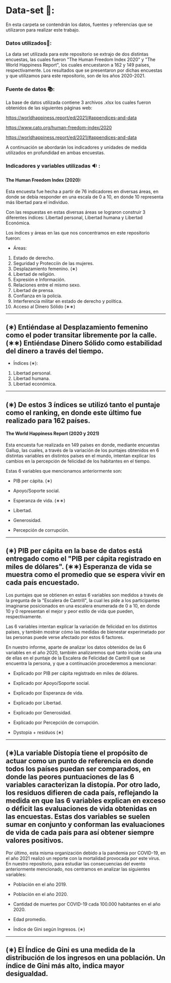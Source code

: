# Data-set 📂:

En esta carpeta se contendrán los datos, fuentes y referencias que se utilizaron para realizar este trabajo.

### Datos utilizados🔧: 

La data set utilizada para este repositorio se extrajo de dos distintas encuestas, las cuales fueron "The Human Freedom Index 2020" y "The World Happiness Report", los cuales encuestaron a 162 y 149 países, respectivamente. Los resultados que se presentaron por dichas encuestas y que utilizamos para este repositorio, son de los años 2020-2021.

### Fuente de datos 📚:

La base de datos utilizada contiene 3 archivos .xlsx los cuales fueron obtenidos de las siguientes páginas web:

<https://worldhappiness.report/ed/2021/#appendices-and-data>

<https://www.cato.org/human-freedom-index/2020>

<https://worldhappiness.report/ed/2021/#appendices-and-data>

A continuación se abordarán los indicadores y unidades de medida utilizados en profundidad en ambas encuestas.

### Indicadores y variables utilizadas 🔉 :

#### The Human Freedom Index (2020):

Esta encuesta fue hecha a partir de 76 indicadores en diversas áreas, en donde se debía responder en una escala de 0 a 10, en donde 10 representa más libertad para el individuo.

Con las respuestas en estas diversas áreas se lograron construir 3 diferentes índices: Libertad personal, Libertad humana y Libertad Económica.

Los índices y áreas en las que nos concentramos en este repositorio fueron:

-   Áreas:

1.  Estado de derecho.
2.  Seguridad y Protecciín de las mujeres.
3.  Desplazamiento femenino. (∗)
4.  Libertad de religión.
5.  Expresión e Información.
6.  Relaciones entre el mismo sexo.
7.  Libertad de prensa.
8.  Confianza en la policía.
9.  Interferencia militar en estado de derecho y política.
10. Acceso al Dinero Sólido (∗∗)

---
(∗) Entiéndase al Desplazamiento femenino como el poder transitar libremente por la calle. 
(∗∗) Entiéndase Dinero Sólido como estabilidad del dinero a través del tiempo. 
---

-   Índices (∗):

1.  Libertad personal.
2.  Libertad humana.
3.  Libertad económica.

---
(∗) De estos 3 índices se utilizó tanto el puntaje como el ranking, en donde este último fue realizado para 162 países.
---

#### The World Happiness Report (2020 y 2021)

Esta encuesta fue realizada en 149 países en donde, mediante encuestas Gallup, las cuales, a través de la variación de los puntajes obtenidos en 6 distintas variables en distintos países en el mundo, intentan explicar los cambios en la percepción de felicidad de los habitantes en el tiempo.

Estas 6 variables que mencionamos anteriormente son:

-   PIB per cápita. (∗)

-   Apoyo/Soporte social.

-   Esperanza de vida. (∗∗)

-   Libertad.

-   Generosidad.

-   Percepción de corrupción.

---
(∗) PIB per cápita en la base de datos está entregado como el "PIB per cápita registrado en miles de dólares".
(∗∗) Esperanza de vida se muestra como el promedio que se espera vivir en cada país encuestado.
---

Los puntajes que se obtienen en estas 6 variables son medidos a través de la pregunta de la "Escalera de Cantrill", la cual les pide a los participantes imaginarse posicionados en una escalera enumerada de 0 a 10, en donde 10 y 0 representan el mejor y peor estilo de vida que pueden, respectivamente.

Las 6 variables intentan explicar la variación de felicidad en los distintos países, y también mostrar cómo las medidas de bienestar experimetado por las personas puede verse afectado por estos 6 factores.

En nuestro informe, aparte de analizar los datos obtenidos de las 6 variables en el año 2020, también analizaremos qué tanto incide cada una de ellas en el puntaje de la Escalera de Felicidad de Cantrill que se encuentra la persona, y que a continuación procederemos a mencionar:

-   Explicado por PIB per cápita registrado en miles de dólares.

-   Explicado por Apoyo/Soporte social.

-   Explicado por Esperanza de vida.

-   Explicado por Libertad.

-   Explicado por Generosidad.

-   Explicado por Percepción de corrupción.

-   Dystopia + residuos (∗)

---
(∗)La variable Distopía tiene el propósito de actuar como un punto de referencia en donde todos los países puedan ser comparados, en donde las peores puntuaciones de las 6 variables caracterizan la distopía. Por otro lado, los residuos difieren de cada país, reflejando la medida en que las 6 variables explican en exceso o déficit las evaluaciones de vida obtenidas en las encuestas. Estas dos variables se suelen sumar en conjunto y conforman las evaluaciones de vida de cada país para así obtener siempre valores positivos.
---

Por último, esta misma organización debido a la pandemia por COVID-19, en el año 2021 realizó un reporte con la mortalidad provocada por este virus. En nuestro repositorio, para estudiar las consecuencias del evento anteriormente mencionado, nos centramos en analizar las siguientes variables:

-   Población en el año 2019.

-   Población en el año 2020.

-   Cantidad de muertes por COVID-19 cada 100.000 habitantes en el año 2020.

-   Edad promedio.

-   Índice de Gini según Ingresos. (∗)

---
(∗) El Índice de Gini es una medida de la distribución de los ingresos en una población. Un índice de Gini más alto, indica mayor desigualdad.
---
